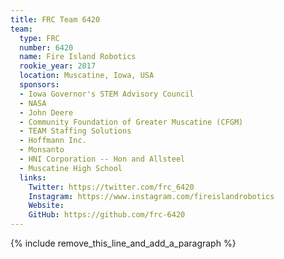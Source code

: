 ```yaml
---
title: FRC Team 6420
team:
  type: FRC
  number: 6420
  name: Fire Island Robotics
  rookie_year: 2017
  location: Muscatine, Iowa, USA
  sponsors:
  - Iowa Governor's STEM Advisory Council
  - NASA
  - John Deere
  - Community Foundation of Greater Muscatine (CFGM)
  - TEAM Staffing Solutions
  - Hoffmann Inc.
  - Monsanto
  - HNI Corporation -- Hon and Allsteel
  - Muscatine High School
  links:
    Twitter: https://twitter.com/frc_6420
    Instagram: https://www.instagram.com/fireislandrobotics
    Website: 
    GitHub: https://github.com/frc-6420
---
```


{% include remove_this_line_and_add_a_paragraph %}